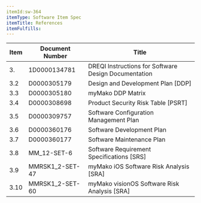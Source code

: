 ```yaml
---
itemId:sw-364
itemType: Software Item Spec
itemTitle: References
itemFulfills: 
---
```

|Item | Document Number | Title |
|-----|-----------------|-------|
| 3.  | 1D0000134781    | DREQI Instructions for Software Design Documentation |
| 3.2 | D0000305179     | Design and Development Plan [DDP] |
| 3.3 | D0000305180     | myMako DDP Matrix |
| 3.4 | D0000308698     | Product Security Risk Table [PSRT] |
| 3.5 | D0000309757     | Software Configuration Management Plan |
| 3.6 | D0000360176     | Software Development Plan |
| 3.7 | D0000360177     | Software Maintenance Plan |
| 3.8 | MM_12-SET-6     | Software Requirement Specifications [SRS] |
| 3.9 | MMRSK1_2-SET-47 | myMako iOS Software Risk Analysis [SRA] |
| 3.10| MMRSK1_2-SET-60| myMako visionOS Software Risk Analysis [SRA] |